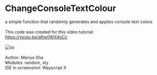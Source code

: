 # ChangeConsoleTextColour
a simple function that randomly generates and applies console text colors
<br>
<br>
This code was created for this video tutorial:
<br>
https://youtu.be/aftw0WX4oCc
<br>
<br>
![ss](https://user-images.githubusercontent.com/32107652/139530468-48c47acb-b3b8-44e1-a88f-02f4250035ba.jpg)
<br>
<br>
Author: Mariya Sha
<br>
Modules: random, sty
<br>
IDE in screenshot: Wayscript X
<br>
<br>
